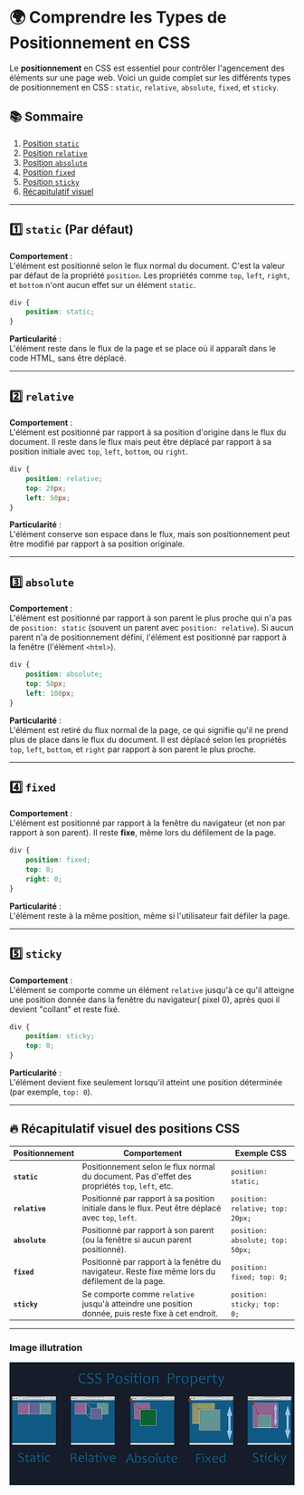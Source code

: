 # 🌍 Comprendre les Types de Positionnement en CSS

Le **positionnement** en CSS est essentiel pour contrôler l'agencement des éléments sur une page web. Voici un guide complet sur les différents types de positionnement en CSS : `static`, `relative`, `absolute`, `fixed`, et `sticky`. 

## 📚 Sommaire

1. [Position `static`](#static)
2. [Position `relative`](#relative)
3. [Position `absolute`](#absolute)
4. [Position `fixed`](#fixed)
5. [Position `sticky`](#sticky)
6. [Récapitulatif visuel](#récapitulatif-visuel)

---

## 1️⃣ **`static`** (Par défaut)

**Comportement** :  
L'élément est positionné selon le flux normal du document. C'est la valeur par défaut de la propriété `position`. Les propriétés comme `top`, `left`, `right`, et `bottom` n'ont aucun effet sur un élément `static`.

```css
div {
    position: static;
}
```

**Particularité** :  
L'élément reste dans le flux de la page et se place où il apparaît dans le code HTML, sans être déplacé.

---

## 2️⃣ **`relative`**

**Comportement** :  
L'élément est positionné par rapport à sa position d'origine dans le flux du document. Il reste dans le flux mais peut être déplacé par rapport à sa position initiale avec `top`, `left`, `bottom`, ou `right`.

```css
div {
    position: relative;
    top: 20px;
    left: 50px;
}
```

**Particularité** :  
L'élément conserve son espace dans le flux, mais son positionnement peut être modifié par rapport à sa position originale.

---

## 3️⃣ **`absolute`**

**Comportement** :  
L'élément est positionné par rapport à son parent le plus proche qui n'a pas de `position: static` (souvent un parent avec `position: relative`). Si aucun parent n'a de positionnement défini, l'élément est positionné par rapport à la fenêtre (l'élément `<html>`).

```css
div {
    position: absolute;
    top: 50px;
    left: 100px;
}
```

**Particularité** :  
L'élément est retiré du flux normal de la page, ce qui signifie qu'il ne prend plus de place dans le flux du document. Il est déplacé selon les propriétés `top`, `left`, `bottom`, et `right` par rapport à son parent le plus proche.

---

## 4️⃣ **`fixed`**

**Comportement** :  
L'élément est positionné par rapport à la fenêtre du navigateur (et non par rapport à son parent). Il reste **fixe**, même lors du défilement de la page.

```css
div {
    position: fixed;
    top: 0;
    right: 0;
}
```

**Particularité** :  
L'élément reste à la même position, même si l'utilisateur fait défiler la page.

---

## 5️⃣ **`sticky`**

**Comportement** :  
L'élément se comporte comme un élément `relative` jusqu'à ce qu'il atteigne une position donnée dans la fenêtre du navigateur( pixel 0), après quoi il devient "collant" et reste fixé.

```css
div {
    position: sticky;
    top: 0;
}
```

**Particularité** :  
L'élément devient fixe seulement lorsqu'il atteint une position déterminée (par exemple, `top: 0`).

---
## 🔥 Récapitulatif visuel des positions CSS

| **Positionnement** | **Comportement**  | **Exemple CSS**                      |
|--------------------|----------------------------------------------------------------------------------------------------|--------------------------------------|
| **`static`**        | Positionnement selon le flux normal du document. Pas d'effet des propriétés `top`, `left`, etc.     | `position: static;`                  |
| **`relative`**      | Positionné par rapport à sa position initiale dans le flux. Peut être déplacé avec `top`, `left`.  | `position: relative; top: 20px;`     |
| **`absolute`**      | Positionné par rapport à son parent (ou la fenêtre si aucun parent positionné).                    | `position: absolute; top: 50px;`     |
| **`fixed`**         | Positionné par rapport à la fenêtre du navigateur. Reste fixe même lors du défilement de la page.   | `position: fixed; top: 0;`           |
| **`sticky`**        | Se comporte comme `relative` jusqu'à atteindre une position donnée, puis reste fixe à cet endroit. | `position: sticky; top: 0;`          |

---
### Image illutration

<img src="../images/position2.webp">